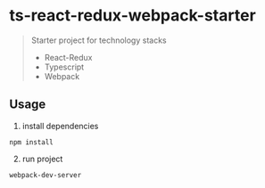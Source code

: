 # ts-react-redux-webpack-starter
> Starter project for technology stacks
>  + React-Redux
>  + Typescript
>  + Webpack
## Usage
1. install dependencies
```
npm install
```
2. run project
```
webpack-dev-server
```
